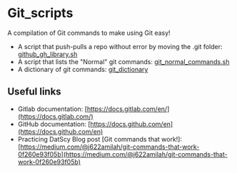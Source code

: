 # Git_scripts

A compilation of Git commands to make using Git easy!

- A script that push-pulls a repo without error by moving the .git folder: [github_gh_library.sh](https://github.com/CodeSolutions2/git_scripts/blob/main/github_gh_library.sh)
- A script that lists the "Normal" git commands: [git_normal_commands.sh](https://github.com/CodeSolutions2/git_scripts/blob/main/git_normal_commands.sh)
- A dictionary of git commands: [git_dictionary](https://github.com/CodeSolutions2/git_scripts/blob/main/git_dictionary)
  

## Useful links
- Gitlab documentation: [https://docs.gitlab.com/en/](https://docs.gitlab.com/)
- GitHub documentation: [https://docs.github.com/en](https://docs.github.com/en)
- Practicing DatScy Blog post [Git commands that work!]: [https://medium.com/@j622amilah/git-commands-that-work-0f260e93f05b](https://medium.com/@j622amilah/git-commands-that-work-0f260e93f05b)
